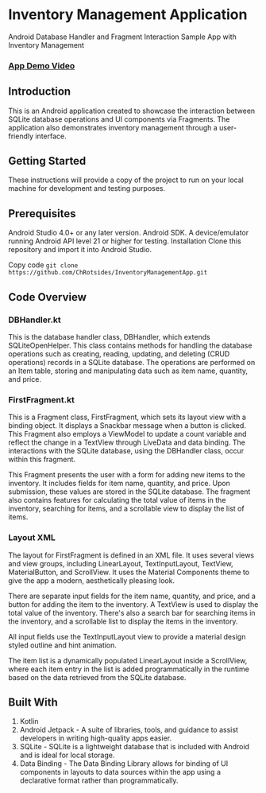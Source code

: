 # Inventory Management Application

Android Database Handler and Fragment Interaction Sample App with Inventory Management
### [App Demo Video](https://youtu.be/7g0d2y5ik3w)


## Introduction
This is an Android application created to showcase the interaction between SQLite database operations and UI components via Fragments. The application also demonstrates inventory management through a user-friendly interface.

## Getting Started
These instructions will provide a copy of the project to run on your local machine for development and testing purposes.

## Prerequisites
Android Studio 4.0+ or any later version.
Android SDK.
A device/emulator running Android API level 21 or higher for testing.
Installation
Clone this repository and import it into Android Studio.

Copy code
```git clone https://github.com/ChRotsides/InventoryManagementApp.git```
## Code Overview
### DBHandler.kt
This is the database handler class, DBHandler, which extends SQLiteOpenHelper. This class contains methods for handling the database operations such as creating, reading, updating, and deleting (CRUD operations) records in a SQLite database. The operations are performed on an Item table, storing and manipulating data such as item name, quantity, and price.

### FirstFragment.kt
This is a Fragment class, FirstFragment, which sets its layout view with a binding object. It displays a Snackbar message when a button is clicked. This Fragment also employs a ViewModel to update a count variable and reflect the change in a TextView through LiveData and data binding. The interactions with the SQLite database, using the DBHandler class, occur within this fragment.

This Fragment presents the user with a form for adding new items to the inventory. It includes fields for item name, quantity, and price. Upon submission, these values are stored in the SQLite database. The fragment also contains features for calculating the total value of items in the inventory, searching for items, and a scrollable view to display the list of items.

### Layout XML
The layout for FirstFragment is defined in an XML file. It uses several views and view groups, including LinearLayout, TextInputLayout, TextView, MaterialButton, and ScrollView. It uses the Material Components theme to give the app a modern, aesthetically pleasing look.

There are separate input fields for the item name, quantity, and price, and a button for adding the item to the inventory. A TextView is used to display the total value of the inventory. There's also a search bar for searching items in the inventory, and a scrollable list to display the items in the inventory.

All input fields use the TextInputLayout view to provide a material design styled outline and hint animation.

The item list is a dynamically populated LinearLayout inside a ScrollView, where each item entry in the list is added programmatically in the runtime based on the data retrieved from the SQLite database.

## Built With
1. Kotlin
2. Android Jetpack - A suite of libraries, tools, and guidance to assist developers in writing high-quality apps easier.
3. SQLite - SQLite is a lightweight database that is included with Android and is ideal for local storage.
4. Data Binding - The Data Binding Library allows for binding of UI components in layouts to data sources within the app using a declarative format rather than programmatically.

